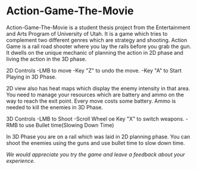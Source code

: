 # Action-Game-The-Movie

Action-Game-The-Movie is a student thesis project from the Entertainment and Arts Program of University of Utah. It is a game which tries to complement two different genres which are strategy and shooting. Action Game is a rail road shooter where you lay the rails before you grab the gun. It dwells on the unique mechanic of planning the action in 2D phase and living the action in the 3D phase. 

2D Controls 
-LMB to move
-Key "Z" to undo the move. 
-Key "A" to Start Playing in 3D Phase.

2D view also has heat maps which display the enemy intensity in that area. You need to manage your resources which are battery and ammo on the way to reach the exit point. Every move costs some battery. Ammo is needed to kill the enemies in 3D Phase.

3D Controls
-LMB to Shoot
-Scroll Wheel oe Key "X" to switch weapons.
-RMB to use Bullet time(Slowing Down Time)

In 3D Phase you are on a rail which was laid in 2D planning phase. You can shoot the enemies using the guns and use bullet time to slow down time. 

*We would appreciate you try the game and leave a feedback about your experience.*
